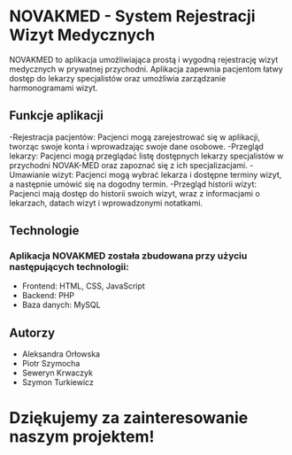 # NOVAKMED - System Rejestracji Wizyt Medycznych

NOVAKMED to aplikacja umożliwiająca prostą i wygodną rejestrację wizyt medycznych w prywatnej przychodni. Aplikacja zapewnia pacjentom łatwy dostęp do lekarzy specjalistów oraz umożliwia zarządzanie harmonogramami wizyt.

## Funkcje aplikacji
-Rejestracja pacjentów: Pacjenci mogą zarejestrować się w aplikacji, tworząc swoje konta i wprowadzając swoje dane osobowe.
-Przegląd lekarzy: Pacjenci mogą przeglądać listę dostępnych lekarzy specjalistów w przychodni NOVAK-MED oraz zapoznać się z ich specjalizacjami.
-Umawianie wizyt: Pacjenci mogą wybrać lekarza i dostępne terminy wizyt, a następnie umówić się na dogodny termin.
-Przegląd historii wizyt: Pacjenci mają dostęp do historii swoich wizyt, wraz z informacjami o lekarzach, datach wizyt i wprowadzonymi notatkami.

## Technologie

### Aplikacja NOVAKMED została zbudowana przy użyciu następujących technologii:

- Frontend: HTML, CSS, JavaScript
- Backend: PHP
- Baza danych: MySQL

## Autorzy
- Aleksandra Orłowska 
- Piotr Szymocha 
- Seweryn Krwaczyk 
- Szymon Turkiewicz 

# Dziękujemy za zainteresowanie naszym projektem!

